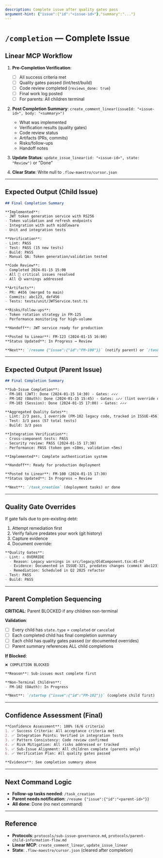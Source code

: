 ```yaml
---
description: Complete issue after quality gates pass
argument-hint: {"issue":{"id":"<issue-id>"},"summary":"..."}
---
```


# `/completion` — Complete Issue

## Linear MCP Workflow

1. **Pre-Completion Verification**:
   - [ ] All success criteria met
   - [ ] Quality gates passed (lint/test/build)
   - [ ] Code review completed (`reviews_done: true`)
   - [ ] Final work log posted
   - [ ] For parents: All children terminal

2. **Post Completion Summary**: `create_comment_linear(issueId: "<issue-id>", body: "<summary>")`
   - What was implemented
   - Verification results (quality gates)
   - Code review status
   - Artifacts (PRs, commits)
   - Risks/follow-ups
   - Handoff notes

3. **Update Status**: `update_issue_linear(id: "<issue-id>", state: "Review")` or "Done"

4. **Clear State**: Write null to `.flow-maestro/cursor.json`

---

## Expected Output (Child Issue)

```markdown
## Final Completion Summary

**Implemented**:
- JWT token generation service with RS256
- Token validation and refresh endpoints
- Integration with auth middleware
- Unit and integration tests

**Verification**:
- Lint: PASS
- Test: PASS (15 new tests)
- Build: PASS
- Manual QA: Token generation/validation tested

**Code Review**:
- Completed 2024-01-15 15:00
- All 🔴 critical issues resolved
- All 🟡 warnings addressed

**Artifacts**:
- PR: #456 (merged to main)
- Commits: abc123, def456
- Tests: tests/unit/JWTService.test.ts

**Risks/Follow-ups**:
- Token rotation strategy in FM-125
- Performance monitoring for high-volume

**Handoff**: JWT service ready for production

**Posted to Linear**: FM-123 (2024-01-15 16:00)
**Status Updated**: In Progress → Review

**Next**: `/resume {"issue":{"id":"FM-100"}}` (notify parent) or `/task_creation` (follow-ups)
```

---

## Expected Output (Parent Issue)

```markdown
## Final Completion Summary

**Sub-Issue Completion**:
- FM-101 (JWT): Done (2024-01-15 14:30) - Gates: ✓✓✓
- FM-102 (OAuth): Done (2024-01-15 15:45) - Gates: ⚠️✓✓ (lint override documented)
- FM-103 (Session): Done (2024-01-15 17:00) - Gates: ✓✓✓

**Aggregated Quality Gates**:
- Lint: 2/3 pass, 1 override (FM-102 legacy code, tracked in ISSUE-456)
- Test: 3/3 pass (57 total tests)
- Build: 3/3 pass

**Integration Verification**:
- Cross-component tests: PASS
- Security review: PASS (2024-01-15 17:30)
- Performance: PASS (token gen <10ms, validation <5ms)

**Implemented**: Complete authentication system

**Handoff**: Ready for production deployment

**Posted to Linear**: FM-100 (2024-01-15 17:30)
**Status Updated**: In Progress → Review

**Next**: `/task_creation` (deployment tasks) or done
```

---

## Quality Gate Overrides

If gate fails due to pre-existing debt:

1. Attempt remediation first
2. Verify failure predates your work (git history)
3. Capture evidence
4. Document override:

```markdown
**Quality Gates**:
- Lint: ⚠️ OVERRIDE
  - Reason: Legacy warnings in src/legacy/OldComponent.tsx:45-67
  - Evidence: Documented in ISSUE-321, predates changes (commit abc123)
  - Remediation: Scheduled in Q2 2025 refactor
- Test: PASS
- Build: PASS
```

---

## Parent Completion Sequencing

**CRITICAL**: Parent BLOCKED if any children non-terminal

**Validation**:
- [ ] Every child has `state.type` = `completed` or `canceled`
- [ ] Each completed child has final completion summary
- [ ] Each child has quality gates passed (or documented overrides)
- [ ] Parent summary references ALL child completions

**If Blocked**:
```markdown
❌ COMPLETION BLOCKED

**Reason**: Sub-issues must complete first

**Non-Terminal Children**:
- FM-102 (OAuth): In Progress

**Next**: `/startup {"issue":{"id":"FM-102"}}` (complete child first)
```

---

## Confidence Assessment (Final)

```markdown
**Confidence Assessment**: 100% (6/6 criteria)
1. ✅ Success Criteria: All acceptance criteria met
2. ✅ Integration Points: Verified in integration tests
3. ✅ Pattern Consistency: Code review confirmed
4. ✅ Risk Mitigation: All risks addressed or tracked
5. ✅ Sub-Issue Alignment: All children complete (parents only)
6. ✅ Verification Plan: All quality gates passed

**Evidence**: See completion summary above
```

---

## Next Command Logic

- **Follow-up tasks needed**: `/task_creation`
- **Parent needs notification**: `/resume {"issue":{"id":"<parent-id>"}}`
- **All done**: Done (no next command)

---

## Reference

- **Protocols**: `protocols/sub-issue-governance.md`, `protocols/parent-child-information-flow.md`
- **Linear MCP**: `create_comment_linear`, `update_issue_linear`
- **State**: `.flow-maestro/cursor.json` (cleared after completion)
